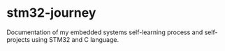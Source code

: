 # stm32-journey
Documentation of my embedded systems self-learning process and self-projects using STM32 and C language.  
